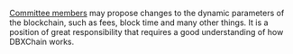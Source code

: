 [Committee members](introduction/committee) may propose changes to the dynamic parameters of the blockchain, such as fees, block time and many other things. It is a position of great responsibility that requires a good understanding of how DBXChain works.